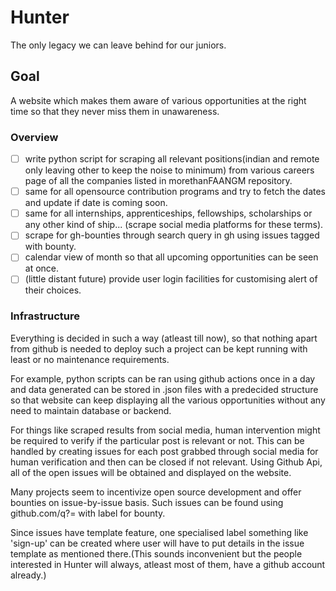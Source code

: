 # Hunter
The only legacy we can leave behind for our juniors.

## Goal
A website which makes them aware of various opportunities at the right time so that they never miss them in unawareness.

### Overview
- [ ] write python script for scraping all relevant positions(indian and remote only leaving other to keep the noise to minimum) from various careers page of all the companies listed in morethanFAANGM repository.  
- [ ] same for all opensource contribution programs and try to fetch the dates and update if date is coming soon.  
- [ ] same for all internships, apprenticeships, fellowships, scholarships or any other kind of ship... (scrape social media platforms for these terms).  
- [ ] scrape for gh-bounties through search query in gh using issues tagged with bounty.  
- [ ] calendar view of month so that all upcoming opportunities can be seen at once.  
- [ ] (little distant future) provide user login facilities for customising alert of their choices.  

### Infrastructure
Everything is decided in such a way (atleast till now), so that nothing apart from github is needed to deploy such a project can be kept running with least or no maintenance requirements.  

For example, python scripts can be ran using github actions once in a day and data generated can be stored in .json files with a predecided structure so that website can keep displaying all the various opportunities without any need to maintain database or backend.  

For things like scraped results from social media, human intervention might be required to verify if the particular post is relevant or not. This can be handled by creating issues for each post grabbed through social media for human verification and then can be closed if not relevant. Using Github Api, all of the open issues will be obtained and displayed on the website.  

Many projects seem to incentivize open source development and offer bounties on issue-by-issue basis. Such issues can be found using github.com/q?= with label for bounty.  

Since issues have template feature, one specialised label something like 'sign-up' can be created where user will have to put details in the issue template as mentioned there.(This sounds inconvenient but the people interested in Hunter will always, atleast most of them, have a github account already.)   
